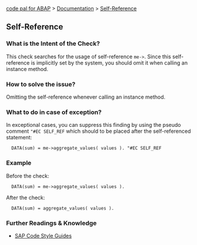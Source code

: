 [code pal for ABAP](../../README.md) > [Documentation](../check_documentation.md) > [Self-Reference](self-reference.md)

## Self-Reference

### What is the Intent of the Check?

This check searches for the usage of self-reference `me->`. Since this self-reference is implicitly set by the system, you should omit it when calling an instance method.

### How to solve the issue?

Omitting the self-reference whenever calling an instance method.

### What to do in case of exception?

In exceptional cases, you can suppress this finding by using the pseudo comment `"#EC SELF_REF` which should to be placed after the self-referenced statement:

```abap
  DATA(sum) = me->aggregate_values( values ). "#EC SELF_REF
```

### Example

Before the check:

```abap
  DATA(sum) = me->aggregate_values( values ).
```

After the check:

```abap
  DATA(sum) = aggregate_values( values ).
```

### Further Readings & Knowledge

* [SAP Code Style Guides](https://github.com/SAP/styleguides/blob/master/clean-abap/CleanABAP.md#omit-the-self-reference-me-when-calling-an-instance-method)

